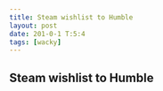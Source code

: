 ```yaml
---
title: Steam wishlist to Humble
layout: post
date: 201-0-1 T:5:4
tags: [wacky]
---
```

## Steam wishlist to Humble

